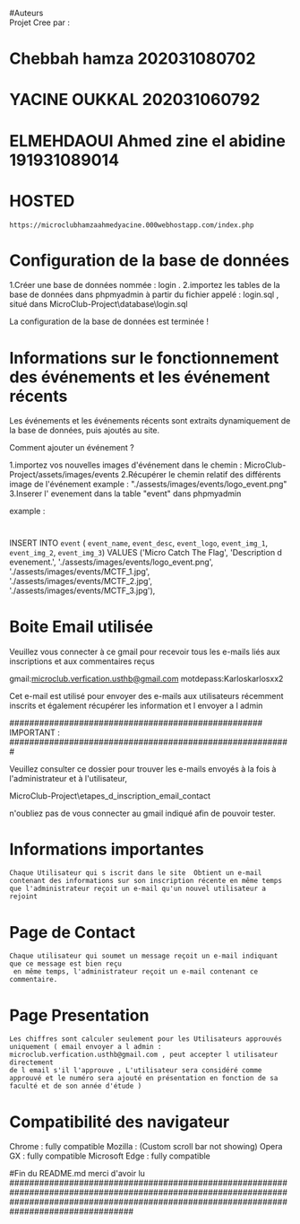 
#Auteurs                                       
Projet Cree par : 

#           Chebbah hamza 202031080702
#           YACINE OUKKAL  202031060792
#  ELMEHDAOUI Ahmed zine el abidine 191931089014

# HOSTED
    https://microclubhamzaahmedyacine.000webhostapp.com/index.php

# Configuration de la base de données

1.Créer une base de données nommée : login .
2.importez les tables de la base de données dans phpmyadmin à partir du fichier appelé : login.sql , situé dans MicroClub-Project\database\login.sql

La configuration de la base de données est terminée !


# Informations  sur le fonctionnement des événements et les événement récents

Les événements et les événements récents sont extraits dynamiquement de la base de données, puis ajoutés au site. 

Comment ajouter un événement ?

1.importez vos nouvelles images d'événement dans le chemin : MicroClub-Project/assets/images/events
2.Récupérer le chemin relatif des différents image de l'événement example : "./assests/images/events/logo_event.png"
3.Inserer l' evenement dans la table "event" dans phpmyadmin

example :
#

INSERT INTO `event` ( `event_name`, `event_desc`, `event_logo`, `event_img_1`, `event_img_2`, `event_img_3`) VALUES
('Micro Catch The Flag', 'Description d evenement.', './assests/images/events/logo_event.png', './assests/images/events/MCTF_1.jpg', './assests/images/events/MCTF_2.jpg', './assests/images/events/MCTF_3.jpg'),


# Boite Email utilisée


Veuillez vous connecter à ce gmail pour recevoir tous les e-mails liés aux inscriptions et aux commentaires reçus

gmail:microclub.verfication.usthb@gmail.com
motdepass:Karloskarlosxx2

Cet e-mail est utilisé pour envoyer des e-mails aux utilisateurs récemment inscrits  et également récupérer les information et l envoyer a l admin

################################################### IMPORTANT : #########################################################

Veuillez consulter ce dossier pour trouver les e-mails envoyés à la fois à l'administrateur et à l'utilisateur,

MicroClub-Project\etapes_d_inscription_email_contact

n'oubliez pas de vous connecter au gmail indiqué afin de pouvoir  tester.

# Informations importantes

    Chaque Utilisateur qui s iscrit dans le site  Obtient un e-mail contenant des informations sur son inscription récente en même temps que l'administrateur reçoit un e-mail qu'un nouvel utilisateur a rejoint

# Page de Contact 

    Chaque utilisateur qui soumet un message reçoit un e-mail indiquant que ce message est bien reçu 
     en même temps, l'administrateur reçoit un e-mail contenant ce commentaire.

# Page Presentation

    Les chiffres sont calculer seulement pour les Utilisateurs approuvés uniquement ( email envoyer a l admin : microclub.verfication.usthb@gmail.com , peut accepter l utilisateur directement
    de l email s'il l'approuve , L'utilisateur sera considéré comme approuvé et le numéro sera ajouté en présentation en fonction de sa faculté et de son année d'étude )

# Compatibilité des navigateur

Chrome : fully compatible
Mozilla : (Custom scroll bar not showing)
Opera GX : fully compatible
Microsoft Edge : fully compatible


#Fin du README.md merci d'avoir lu
#################################################################################################################################################################################################



